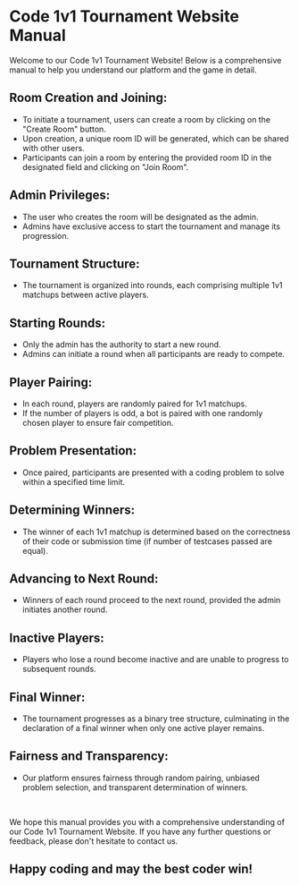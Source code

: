 # Code 1v1 Tournament Website Manual

Welcome to our Code 1v1 Tournament Website! Below is a comprehensive manual to help you understand our platform and the game in detail.


## Room Creation and Joining:
- To initiate a tournament, users can create a room by clicking on the "Create Room" button.
- Upon creation, a unique room ID will be generated, which can be shared with other users.
- Participants can join a room by entering the provided room ID in the designated field and clicking on "Join Room".

## Admin Privileges:
- The user who creates the room will be designated as the admin.
- Admins have exclusive access to start the tournament and manage its progression.

## Tournament Structure:
- The tournament is organized into rounds, each comprising multiple 1v1 matchups between active players.

## Starting Rounds:
- Only the admin has the authority to start a new round.
- Admins can initiate a round when all participants are ready to compete.

## Player Pairing:
- In each round, players are randomly paired for 1v1 matchups.
- If the number of players is odd, a bot is paired with one randomly chosen player to ensure fair competition.

## Problem Presentation:
- Once paired, participants are presented with a coding problem to solve within a specified time limit.

## Determining Winners:
- The winner of each 1v1 matchup is determined based on the correctness of their code or submission time (if number of testcases passed are equal).

## Advancing to Next Round:
- Winners of each round proceed to the next round, provided the admin initiates another round.

## Inactive Players:
- Players who lose a round become inactive and are unable to progress to subsequent rounds.

## Final Winner:
- The tournament progresses as a binary tree structure, culminating in the declaration of a final winner when only one active player remains.

## Fairness and Transparency:
- Our platform ensures fairness through random pairing, unbiased problem selection, and transparent determination of winners.

<br>

We hope this manual provides you with a comprehensive understanding of our Code 1v1 Tournament Website. If you have any further questions or feedback, please don't hesitate to contact us.

## Happy coding and may the best coder win!
